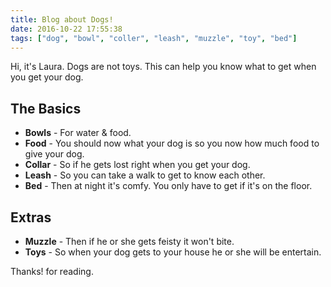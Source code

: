 ```yaml
---
title: Blog about Dogs!
date: 2016-10-22 17:55:38
tags: ["dog", "bowl", "coller", "leash", "muzzle", "toy", "bed"]
---
```


Hi, it's Laura. Dogs are not toys. This can help you know what to get when you get your dog.

## The Basics
* **Bowls** - For water & food.
* **Food** - You should now what your dog is so you now how much food to give your dog.
* **Collar** - So if he gets lost right when you get your dog.
* **Leash** - So you can take a walk to get to know each other.
* **Bed** - Then at night it's comfy. You only have to get if it's on the floor.

## Extras
* **Muzzle** - Then if he or she gets feisty it won't bite.
* **Toys** - So when your dog gets to your house he or she will be entertain.

Thanks! for reading.
